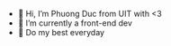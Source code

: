 - 👋 Hi, I’m Phuong Duc from UIT with <3
- 👀 I’m currently a front-end dev
- 🌱 Do my best everyday  

<!---
DucPhuong66/DucPhuong66 is a ✨ special ✨ repository because its `README.md` (this file) appears on your GitHub profile.
You can click the Preview link to take a look at your changes.
--->
